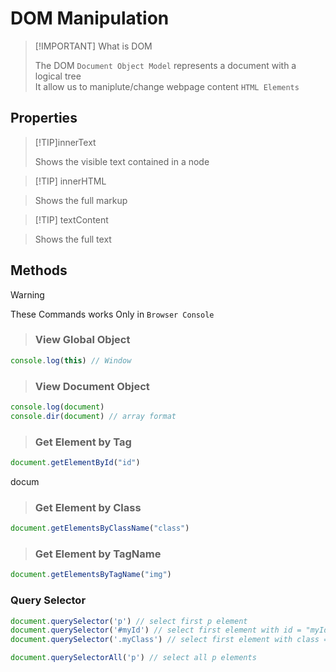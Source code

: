 # DOM Manipulation
<!-- > ## DOM manipulation in ` Browser Console ` -->
> [!IMPORTANT] What is DOM
> 
> The DOM ` Document Object Model ` represents a document with a logical tree\
> It allow us to maniplute/change webpage content ` HTML Elements `


## Properties

> [!TIP]innerText
> 
> Shows the visible text contained in a node
 
> [!TIP] innerHTML

> Shows the full markup
 
> [!TIP] textContent

> Shows the full text
 

## Methods

> [!WARNING]
> These Commands works Only in ` Browser Console `

> ### View Global Object
```js
console.log(this) // Window
```
> ### View Document Object
```js
console.log(document)
console.dir(document) // array format
```

> ### Get Element by Tag
```js
document.getElementById("id") 
```

docum
> ### Get Element by Class
```js
document.getElementsByClassName("class")
```

> ### Get Element by TagName
```js
document.getElementsByTagName("img")
```

### Query Selector

```js
document.querySelector('p') // select first p element
document.querySelector('#myId') // select first element with id = "myId"
document.querySelector('.myClass') // select first element with class = "myClass"

document.querySelectorAll('p') // select all p elements
```


